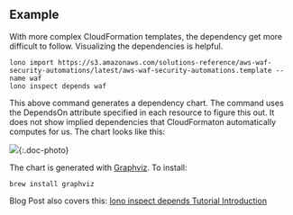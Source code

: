 ## Example

With more complex CloudFormation templates, the dependency get more difficult to follow.  Visualizing the dependencies is helpful.

    lono import https://s3.amazonaws.com/solutions-reference/aws-waf-security-automations/latest/aws-waf-security-automations.template --name waf
    lono inspect depends waf

This above command generates a dependency chart.  The command uses the DependsOn attribute specified in each resource to figure this out.  It does not show implied dependencies that CloudFormaton automatically computes for us.  The chart looks like this:

![](/img/tutorial/waf-chart.png){:.doc-photo}

The chart is generated with [Graphviz](http://www.graphviz.org/). To install:

    brew install graphviz

Blog Post also covers this: [lono inspect depends Tutorial Introduction](https://blog.boltops.com/2017/09/20/lono-inspect-depends-tutorial-introduction)
